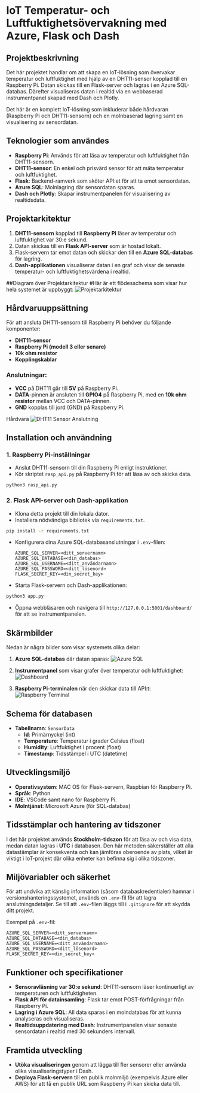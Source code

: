 # IoT Temperatur- och Luftfuktighetsövervakning med Azure, Flask och Dash

## Projektbeskrivning

Det här projektet handlar om att skapa en IoT-lösning som övervakar temperatur och luftfuktighet med hjälp av en DHT11-sensor kopplad till en Raspberry Pi. Datan skickas till en Flask-server och lagras i en Azure SQL-databas. Därefter visualiseras datan i realtid via en webbaserad instrumentpanel skapad med Dash och Plotly.

Det här är en komplett IoT-lösning som inkluderar både hårdvaran (Raspberry Pi och DHT11-sensorn) och en molnbaserad lagring samt en visualisering av sensordatan.

## Teknologier som användes
- **Raspberry Pi**: Används för att läsa av temperatur och luftfuktighet från DHT11-sensorn.
- **DHT11-sensor**: En enkel och prisvärd sensor för att mäta temperatur och luftfuktighet.
- **Flask**: Backend-ramverk som sköter API:et för att ta emot sensordatan.
- **Azure SQL**: Molnlagring där sensordatan sparas.
- **Dash och Plotly**: Skapar instrumentpanelen för visualisering av realtidsdata.

## Projektarkitektur
1. **DHT11-sensorn** kopplad till **Raspberry Pi** läser av temperatur och luftfuktighet var 30:e sekund.
2. Datan skickas till en **Flask API-server** som är hostad lokalt.
3. Flask-servern tar emot datan och skickar den till en **Azure SQL-databas** för lagring.
4. **Dash-applikationen** visualiserar datan i en graf och visar de senaste temperatur- och luftfuktighetsvärdena i realtid.

##Diagram över Projektarkitektur
#Här är ett flödesschema som visar hur hela systemet är uppbyggt:
![Projektarkitektur](images/Projektarkitektur.png)


## Hårdvaruuppsättning

För att ansluta DHT11-sensorn till Raspberry Pi behöver du följande komponenter:
- **DHT11-sensor**
- **Raspberry Pi (modell 3 eller senare)**
- **10k ohm resistor**
- **Kopplingskablar**

### Anslutningar:
- **VCC** på DHT11 går till **5V** på Raspberry Pi.
- **DATA**-pinnen är ansluten till **GPIO4** på Raspberry Pi, med en **10k ohm resistor** mellan VCC och DATA-pinnen.
- **GND** kopplas till jord (GND) på Raspberry Pi.

Hårdvara
![DHT11 Sensor Anslutning](images/dht11_sensor_setup.png)

## Installation och användning

### 1. Raspberry Pi-inställningar
- Anslut DHT11-sensorn till din Raspberry Pi enligt instruktioner.
- Kör skriptet `rasp_api.py` på Raspberry Pi för att läsa av och skicka data.

```bash
python3 rasp_api.py
```

### 2. Flask API-server och Dash-applikation
- Klona detta projekt till din lokala dator.
- Installera nödvändiga bibliotek via `requirements.txt`.

```bash
pip install -r requirements.txt
```

- Konfigurera dina Azure SQL-databasanslutningar i `.env`-filen:
  ```
  AZURE_SQL_SERVER=<ditt_servernamn>
  AZURE_SQL_DATABASE=<din_databas>
  AZURE_SQL_USERNAME=<ditt_användarnamn>
  AZURE_SQL_PASSWORD=<ditt_lösenord>
  FLASK_SECRET_KEY=<din_secret_key>
  ```
- Starta Flask-servern och Dash-applikationen:

```bash
python3 app.py
```

- Öppna webbläsaren och navigera till `http://127.0.0.1:5001/dashboard/` för att se instrumentpanelen.

## Skärmbilder
Nedan är några bilder som visar systemets olika delar:

1. **Azure SQL-databas** där datan sparas:
   ![Azure SQL](images/azure_sql.png)

2. **Instrumentpanel** som visar grafer över temperatur och luftfuktighet:
   ![Dashboard](images/dashboard.png)

3. **Raspberry Pi-terminalen** när den skickar data till API:t:
   ![Raspberry Terminal](images/raspberry_terminal.png)

## Schema för databasen
- **Tabellnamn**: `SensorData`
  - **Id**: Primärnyckel (int)
  - **Temperature**: Temperatur i grader Celsius (float)
  - **Humidity**: Luftfuktighet i procent (float)
  - **Timestamp**: Tidsstämpel i UTC (datetime)

## Utvecklingsmiljö
- **Operativsystem**: MAC OS för Flask-servern, Raspbian för Raspberry Pi.
- **Språk**: Python
- **IDE**: VSCode samt nano för Raspberry Pi.
- **Molntjänst**: Microsoft Azure (för SQL-databas)

## Tidsstämplar och hantering av tidszoner
I det här projektet används **Stockholm-tidszon** för att läsa av och visa data, medan datan lagras i **UTC** i databasen. Den här metoden säkerställer att alla datastämplar är konsekventa och kan jämföras oberoende av plats, vilket är viktigt i IoT-projekt där olika enheter kan befinna sig i olika tidszoner.

## Miljövariabler och säkerhet
För att undvika att känslig information (såsom databaskredentialer) hamnar i versionshanteringssystemet, används en `.env`-fil för att lagra anslutningsdetaljer. Se till att `.env`-filen läggs till i `.gitignore` för att skydda ditt projekt.

Exempel på `.env`-fil:
```plaintext
AZURE_SQL_SERVER=<ditt_servernamn>
AZURE_SQL_DATABASE=<din_databas>
AZURE_SQL_USERNAME=<ditt_användarnamn>
AZURE_SQL_PASSWORD=<ditt_lösenord>
FLASK_SECRET_KEY=<din_secret_key>
```

## Funktioner och specifikationer
- **Sensoravläsning var 30:e sekund**: DHT11-sensorn läser kontinuerligt av temperaturen och luftfuktigheten.
- **Flask API för datainsamling**: Flask tar emot POST-förfrågningar från Raspberry Pi.
- **Lagring i Azure SQL**: All data sparas i en molndatabas för att kunna analyseras och visualiseras.
- **Realtidsuppdatering med Dash**: Instrumentpanelen visar senaste sensordatan i realtid med 30 sekunders intervall.

## Framtida utveckling
- **Utöka visualiseringen** genom att lägga till fler sensorer eller använda olika visualiseringstyper i Dash.
- **Deploya Flask-servern** till en publik molnmiljö (exempelvis Azure eller AWS) för att få en publik URL som Raspberry Pi kan skicka data till.